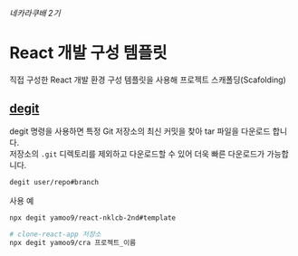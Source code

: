 ###### 네카라쿠배 2기
# React 개발 구성 템플릿

직접 구성한 React 개발 환경 구성 템플릿을 사용해 프로젝트 스캐폴딩(Scafolding)

## [degit](https://github.com/Rich-Harris/degit)

degit 명령을 사용하면 특정 Git 저장소의 최신 커밋을 찾아 tar 파일을 다운로드 합니다.  
저장소의 `.git` 디렉토리를 제외하고 다운로드할 수 있어 더욱 빠른 다운로드가 가능합니다.

```sh
degit user/repo#branch
```

사용 예

```sh
npx degit yamoo9/react-nklcb-2nd#template
```

```sh
# clone-react-app 저장소
npx degit yamoo9/cra 프로젝트_이름
```
